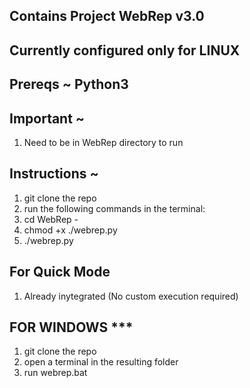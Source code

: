 ## Contains Project WebRep v3.0
## Currently configured only for LINUX

## Prereqs ~ Python3

## Important ~
1. Need to be in WebRep directory to run

## Instructions ~
1. git clone the repo
2. run the following commands in the terminal:
3. cd WebRep - <version>
4. chmod +x ./webrep.py
5. ./webrep.py

## For Quick Mode
1. Already inytegrated (No custom execution required)

## FOR WINDOWS ***
1. git clone the repo
2. open a terminal in the resulting folder
3. run webrep.bat

